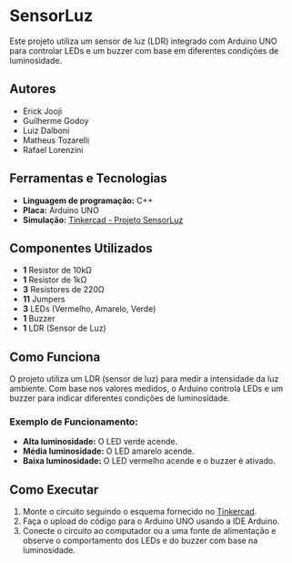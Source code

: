 # SensorLuz

Este projeto utiliza um sensor de luz (LDR) integrado com Arduino UNO para controlar LEDs e um buzzer com base em diferentes condições de luminosidade.

## Autores

- Erick Jooji
- Guilherme Godoy
- Luiz Dalboni
- Matheus Tozarelli
- Rafael Lorenzini

## Ferramentas e Tecnologias

- **Linguagem de programação:** C++
- **Placa:** Arduino UNO
- **Simulação:** [Tinkercad - Projeto SensorLuz](https://www.tinkercad.com/things/c1h5FtxbSvR/editel?returnTo=%2Fdashboard)

## Componentes Utilizados

- **1** Resistor de 10kΩ
- **1** Resistor de 1kΩ
- **3** Resistores de 220Ω
- **11** Jumpers
- **3** LEDs (Vermelho, Amarelo, Verde)
- **1** Buzzer
- **1** LDR (Sensor de Luz)

## Como Funciona

O projeto utiliza um LDR (sensor de luz) para medir a intensidade da luz ambiente. Com base nos valores medidos, o Arduino controla LEDs e um buzzer para indicar diferentes condições de luminosidade. 

### Exemplo de Funcionamento:
- **Alta luminosidade:** O LED verde acende.
- **Média luminosidade:** O LED amarelo acende.
- **Baixa luminosidade:** O LED vermelho acende e o buzzer é ativado.

## Como Executar

1. Monte o circuito seguindo o esquema fornecido no [Tinkercad](https://www.tinkercad.com/things/c1h5FtxbSvR/editel?returnTo=%2Fdashboard).
2. Faça o upload do código para o Arduino UNO usando a IDE Arduino.
3. Conecte o circuito ao computador ou a uma fonte de alimentação e observe o comportamento dos LEDs e do buzzer com base na luminosidade.


